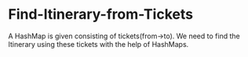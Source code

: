 # Find-Itinerary-from-Tickets
A HashMap is given consisting of tickets(from->to). We need to find the Itinerary using these tickets with the help of HashMaps.
